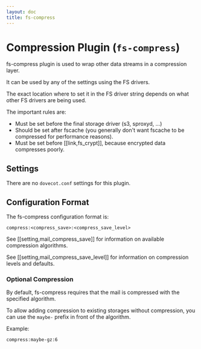 ```yaml
---
layout: doc
title: fs-compress
---
```


# Compression Plugin (`fs-compress`)

fs-compress plugin is used to wrap other data streams in a compression layer.

It can be used by any of the settings using the FS drivers.

The exact location where to set it in the FS driver string depends on what
other FS drivers are being used.

The important rules are:

* Must be set before the final storage driver (s3, sproxyd, ...)
* Should be set after fscache (you generally don't want fscache to be
  compressed for performance reasons).
* Must be set before [[link,fs_crypt]], because encrypted data compresses
  poorly.

## Settings

There are no `dovecot.conf` settings for this plugin.

## Configuration Format

The fs-compress configuration format is:

```
compress:<compress_save>:<compress_save_level>
```

See [[setting,mail_compress_save]] for information on available compression
algorithms.

See [[setting,mail_compress_save_level]] for information on compression
levels and defaults.

### Optional Compression

By default, fs-compress requires that the mail is compressed with the
specified algorithm.

To allow adding compression to existing storages without compression, you can
use the `maybe-` prefix in front of the algorithm.

Example:

```
compress:maybe-gz:6
```
